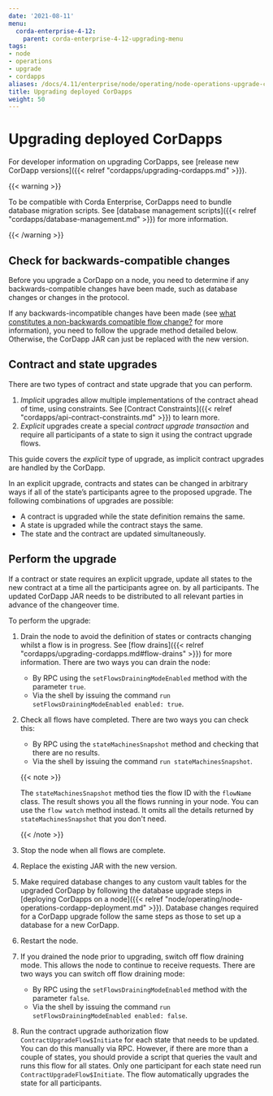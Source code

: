 ```yaml
---
date: '2021-08-11'
menu:
  corda-enterprise-4-12:
    parent: corda-enterprise-4-12-upgrading-menu
tags:
- node
- operations
- upgrade
- cordapps
aliases: /docs/4.11/enterprise/node/operating/node-operations-upgrade-cordapps.html
title: Upgrading deployed CorDapps
weight: 50
---
```


# Upgrading deployed CorDapps

For developer information on upgrading CorDapps, see [release new CorDapp versions]({{< relref "cordapps/upgrading-cordapps.md" >}}).

{{< warning >}}

To be compatible with Corda Enterprise, CorDapps need to bundle database migration scripts. See [database management scripts]({{< relref "cordapps/database-management.md" >}}) for more information.

{{< /warning >}}

## Check for backwards-compatible changes

Before you upgrade a CorDapp on a node, you need to determine if any backwards-compatible
changes have been made, such as  database changes or changes in the protocol.

If any backwards-incompatible changes have been made (see [what constitutes a non-backwards compatible flow change?](cordapps/upgrading-cordapps.html#what-constitutes-a-non-backwards-compatible-flow-change)
for more information), you need to follow the upgrade method detailed below. Otherwise, the CorDapp JAR can just
be replaced with the new version.


## Contract and state upgrades

There are two types of contract and state upgrade that you can perform.


1. *Implicit* upgrades allow multiple implementations of the contract ahead of time, using constraints. See
[Contract Constraints]({{< relref "cordapps/api-contract-constraints.md" >}}) to learn more.
2. *Explicit* upgrades create a special *contract upgrade transaction* and require all participants of a state to sign it using the
contract upgrade flows.

This guide covers the *explicit* type of upgrade, as implicit contract upgrades are handled by the CorDapp.

In an explicit upgrade, contracts and states can be changed in arbitrary ways if all of the state’s participants
agree to the proposed upgrade. The following combinations of upgrades are possible:


* A contract is upgraded while the state definition remains the same.
* A state is upgraded while the contract stays the same.
* The state and the contract are updated simultaneously.


## Perform the upgrade

If a contract or state requires an explicit upgrade, update all states to the new contract at a time all the participants agree on.
by all participants. The updated CorDapp JAR needs to be distributed to all relevant parties in advance of the changeover
time.

To perform the upgrade:


1. Drain the node to avoid the definition of states or contracts changing whilst a flow is in progress. See [flow drains]({{< relref "cordapps/upgrading-cordapps.md#flow-drains" >}}) for more information. There are two ways you can drain the node:
    * By RPC using the `setFlowsDrainingModeEnabled` method with the parameter `true`.
    * Via the shell by issuing the command `run setFlowsDrainingModeEnabled enabled: true`.

2. Check all flows have completed. There are two ways you can check this:
    * By RPC using the `stateMachinesSnapshot` method and checking that there are no results.
    * Via the shell by issuing the command `run stateMachinesSnapshot`.

    {{< note >}}

    The `stateMachinesSnapshot` method ties the flow ID with the `flowName` class. The result shows you all the flows running in your node.
    You can use the `flow watch` method instead. It omits all the details returned by `stateMachinesSnapshot` that you don't need.

    {{< /note >}}

3. Stop the node when all flows are complete.

4. Replace the existing JAR with the new version.

5. Make required database changes to any custom vault tables for the upgraded CorDapp by following the database upgrade steps in [deploying CorDapps on a node]({{< relref "node/operating/node-operations-cordapp-deployment.md" >}}). Database changes required for a CorDapp upgrade follow the same steps as those to set up a database for a new CorDapp.

6. Restart the node.

7. If you drained the node prior to upgrading, switch off flow draining mode. This allows the node to continue to receive requests. There are two ways you can switch off flow draining mode:
    * By RPC using the `setFlowsDrainingModeEnabled` method with the parameter `false`.
    * Via the shell by issuing the command `run setFlowsDrainingModeEnabled enabled: false`.

8. Run the contract upgrade authorization flow `ContractUpgradeFlow$Initiate` for each state that needs to be updated.
You can do this manually via RPC. However, if there are more than a couple of states, you should provide a script that queries the vault and runs this flow for all states.
  Only one participant for each state need run `ContractUpgradeFlow$Initiate`. The flow automatically upgrades the state for all participants.
